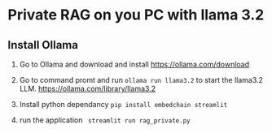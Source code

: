 
# Private RAG on you PC with llama 3.2

## Install Ollama
1. Go to Ollama and download and install 
https://ollama.com/download

2. Go to command promt and run `ollama run llama3.2` to start the llama3.2 LLM.
https://ollama.com/library/llama3.2

3. Install python dependancy 
`pip install embedchain streamlit `

4. run the application
` streamlit run rag_private.py`